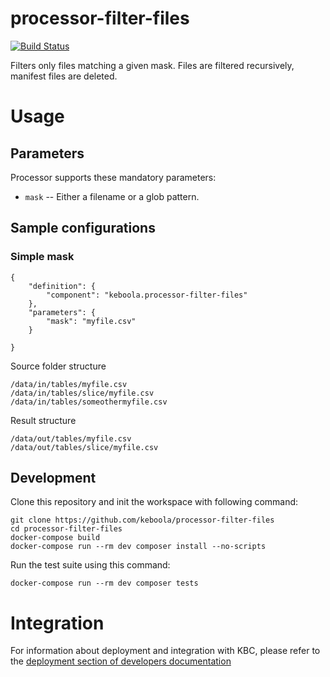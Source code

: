 # processor-filter-files

[![Build Status](https://travis-ci.org/keboolaprocessor-filter-files.svg?branch=master)](https://travis-ci.org/keboola/processor-filter-files)

Filters only files matching a given mask. Files are filtered recursively, manifest files are deleted.

# Usage

## Parameters

Processor supports these mandatory parameters:

 - `mask` -- Either a filename or a glob pattern.

## Sample configurations

### Simple mask

```
{
    "definition": {
        "component": "keboola.processor-filter-files"
    },
    "parameters": {
        "mask": "myfile.csv"
    }

}

```

Source folder structure

```
/data/in/tables/myfile.csv
/data/in/tables/slice/myfile.csv
/data/in/tables/someothermyfile.csv
```

Result structure

```
/data/out/tables/myfile.csv
/data/out/tables/slice/myfile.csv
```

## Development

Clone this repository and init the workspace with following command:

```
git clone https://github.com/keboola/processor-filter-files
cd processor-filter-files
docker-compose build
docker-compose run --rm dev composer install --no-scripts
```

Run the test suite using this command:

```
docker-compose run --rm dev composer tests
```

# Integration

For information about deployment and integration with KBC, please refer to the [deployment section of developers documentation](https://developers.keboola.com/extend/component/deployment/)
